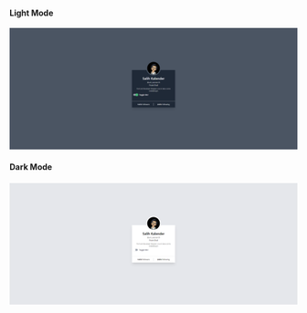 #### Light Mode

![light_mode](/resource/dark_mode.png?raw=true)



#### Dark Mode

#### ![dark_mode](/resource/light_mode.png?raw=true)